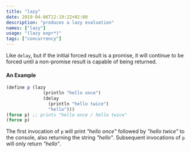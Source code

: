 ```yaml
---
title: "lazy"
date: 2019-04-06T12:19:22+02:00
description: "produces a lazy evaluation"
names: ["lazy"]
usage: "(lazy expr*)"
tags: ["concurrency"]
---
```


Like `delay`, but if the initial forced result is a promise, it will continue to be forced until a non-promise result is capable of being returned.

#### An Example

```scheme
(define p (lazy
              (println "hello once")
              (delay
                (println "hello twice")
                "hello")))
(force p) ;; prints "hello once / hello twice"
(force p)
```

The first invocation of `p` will print _"hello once"_ followed by _"hello twice"_ to the console, also returning the string _"hello"_. Subsequent invocations of `p` will only return _"hello"_.
